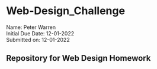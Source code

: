 # Web-Design_Challenge

Name: Peter Warren\
Initial Due Date: 12-01-2022\
Submitted on: 12-01-2022

## Repository for Web Design Homework